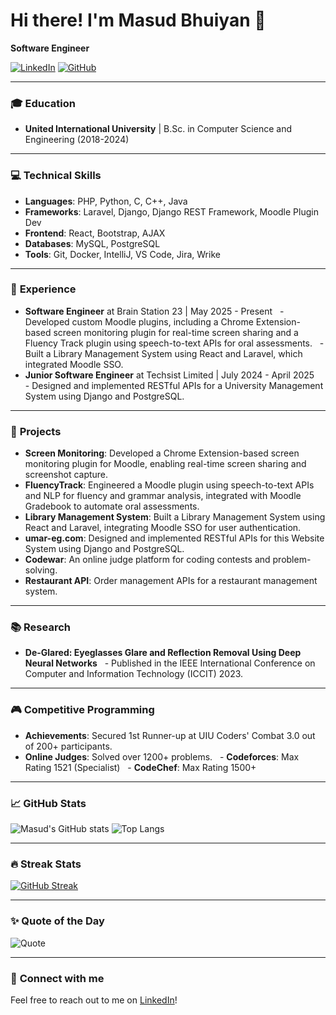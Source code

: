 # Hi there! I'm Masud Bhuiyan 👋
**Software Engineer**

[![LinkedIn](https://img.shields.io/badge/-Masud_Bhuiyan-blue?style=flat&logo=Linkedin&logoColor=white&link=https://www.linkedin.com/in/masud-bhuiyan-982624154)](https://www.linkedin.com/in/masud-bhuiyan-982624154)
[![GitHub](https://img.shields.io/badge/-Masudcse27-black?style=flat&logo=github&logoColor=white&link=https://github.com/Masudcse27)](https://github.com/Masudcse27)

---

### 🎓 **Education**
- **United International University** | B.Sc. in Computer Science and Engineering (2018-2024)

---

### 💻 **Technical Skills**
- **Languages**: PHP, Python, C, C++, Java
- **Frameworks**: Laravel, Django, Django REST Framework, Moodle Plugin Dev
- **Frontend**: React, Bootstrap, AJAX
- **Databases**: MySQL, PostgreSQL
- **Tools**: Git, Docker, IntelliJ, VS Code, Jira, Wrike

---

### 💼 **Experience**
- **Software Engineer** at Brain Station 23 | May 2025 - Present
  - Developed custom Moodle plugins, including a Chrome Extension-based screen monitoring plugin for real-time screen sharing and a Fluency Track plugin using speech-to-text APIs for oral assessments.
  - Built a Library Management System using React and Laravel, which integrated Moodle SSO.
- **Junior Software Engineer** at Techsist Limited | July 2024 - April 2025
  - Designed and implemented RESTful APIs for a University Management System using Django and PostgreSQL.

---

### 🚀 **Projects**
- **Screen Monitoring**: Developed a Chrome Extension-based screen monitoring plugin for Moodle, enabling real-time screen sharing and screenshot capture.
- **FluencyTrack**: Engineered a Moodle plugin using speech-to-text APIs and NLP for fluency and grammar analysis, integrated with Moodle Gradebook to automate oral assessments.
- **Library Management System**: Built a Library Management System using React and Laravel, integrating Moodle SSO for user authentication.
- **umar-eg.com**: Designed and implemented RESTful APIs for this Website System using Django and PostgreSQL.
- **Codewar**: An online judge platform for coding contests and problem-solving.
- **Restaurant API**: Order management APIs for a restaurant management system.

---

### 📚 **Research**
- **De-Glared: Eyeglasses Glare and Reflection Removal Using Deep Neural Networks**
  - Published in the IEEE International Conference on Computer and Information Technology (ICCIT) 2023.

---

### 🎮 **Competitive Programming**
- **Achievements**: Secured 1st Runner-up at UIU Coders' Combat 3.0 out of 200+ participants.
- **Online Judges**: Solved over 1200+ problems.
  - **Codeforces**: Max Rating 1521 (Specialist)
  - **CodeChef**: Max Rating 1500+

---

### 📈 **GitHub Stats**
![Masud's GitHub stats](https://github-readme-stats.vercel.app/api?username=Masudcse27&show_icons=true&theme=radical)
![Top Langs](https://github-readme-stats.vercel.app/api/top-langs/?username=Masudcse27&layout=compact&theme=radical)

---

### 🔥 **Streak Stats**
[![GitHub Streak](https://streak-stats.demolab.com/?user=Masudcse27&theme=radical)](https://git.io/streak-stats)

---

### ✨ **Quote of the Day**
![Quote](https://quotes-github-readme.vercel.app/api?type=horizontal&theme=radical)

---

### 🌟 **Connect with me**
Feel free to reach out to me on [LinkedIn](https://www.linkedin.com/in/masud-bhuiyan-982624154/)!
